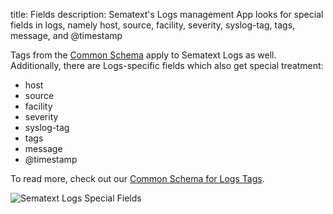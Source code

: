 title: Fields
description: Sematext's Logs management App looks for special fields in logs, namely host, source, facility, severity, syslog-tag, tags, message, and @timestamp

Tags from the [Common Schema](../tags/common-schema) apply to Sematext Logs as well. Additionally, there are Logs-specific fields which also get special treatment:

  - host
  - source
  - facility
  - severity
  - syslog-tag
  - tags
  - message
  - @timestamp

To read more, check out our [Common Schema for Logs Tags](../tags/common-schema/#logs-tags).

<img alt="Sematext Logs Special Fields" src="../../images/logs/logsene-special-fields.gif" title="Sematext Logs Special Fields">
